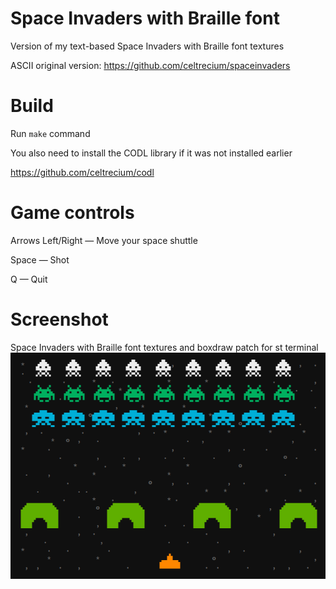 # Space Invaders with Braille font
Version of my text-based Space Invaders with Braille font textures

ASCII original version: https://github.com/celtrecium/spaceinvaders

# Build
Run `make` command

You also need to install the СODL library if it was not installed earlier

https://github.com/celtrecium/codl

# Game controls
Arrows Left/Right — Move your space shuttle

Space — Shot

Q — Quit
# Screenshot
Space Invaders with Braille font textures and boxdraw patch for st terminal
![](https://raw.githubusercontent.com/celtrecium/spaceinvaders_braille/master/screenshot.png)
